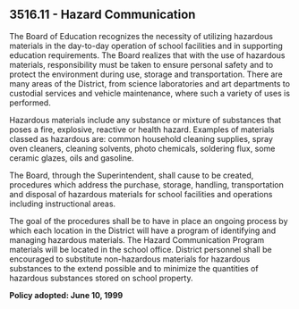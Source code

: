 ## 3516.11 - Hazard Communication

The Board of Education recognizes the necessity of utilizing hazardous materials in the day-to-day operation of school facilities and in supporting education requirements.  The Board realizes that with the use of hazardous materials, responsibility must be taken to ensure personal safety and to protect the environment during use, storage and transportation.  There are many areas of the District, from science laboratories and art departments to custodial services and vehicle maintenance, where such a variety of uses is performed.

Hazardous materials include any substance or mixture of substances that poses a fire, explosive, reactive or health hazard.  Examples of materials classed as hazardous are:  common household cleaning supplies, spray oven cleaners, cleaning solvents, photo chemicals, soldering flux, some ceramic glazes, oils and gasoline.

The Board, through the Superintendent, shall cause to be created, procedures which address the purchase, storage, handling, transportation and disposal of hazardous materials for school facilities and operations including instructional areas.

The goal of the procedures shall be to have in place an ongoing process by which each location in the District will have a program of identifying and managing hazardous materials.  The Hazard Communication Program materials will be located in the school office.  District personnel shall be encouraged to substitute non-hazardous materials for hazardous substances to the extend possible and to minimize the quantities of hazardous substances stored on school property.

**Policy adopted:  June 10, 1999**

